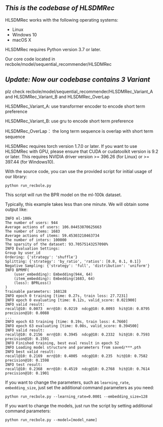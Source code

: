 ## ***This is the codebase of HLSDMRec***

HLSDMRec works with the following operating systems:

* Linux
* Windows 10
* macOS X

HLSDMRec requires Python version 3.7 or later.

Our core code located in recbole/model/sequential_recommender/HLSDMRec
## ***Update: Now our codebase contains 3 Variant***

plz check recbole/model/sequential_recommender/HLSDMRec_Variant_A and HLSDMRec_Variant_B and HLSDMRec_OverLap

HLSDMRec_Variant_A: use transformer encoder to encode short term preference

HLSDMRec_Variant_B: use gru to encode short term preference

HLSDMRec_OverLap： the long term sequence is overlap with short term sequence



HLSDMRec requires torch version 1.7.0 or later. If you want to use HLSDMRec with GPU, please ensure that CUDA or cudatoolkit version is 9.2 or later. This requires NVIDIA driver version >= 396.26 (for Linux) or >= 397.44 (for Windows10).

With the source code, you can use the provided script for initial usage of our library:

```shell
python run_recbole.py
```

This script will run the BPR model on the ml-100k dataset.

Typically, this example takes less than one minute. We will obtain some output like:

```
INFO ml-100k
The number of users: 944
Average actions of users: 106.04453870625663
The number of items: 1683
Average actions of items: 59.45303210463734
The number of inters: 100000
The sparsity of the dataset: 93.70575143257098%
INFO Evaluation Settings:
Group by user_id
Ordering: {'strategy': 'shuffle'}
Splitting: {'strategy': 'by_ratio', 'ratios': [0.8, 0.1, 0.1]}
Negative Sampling: {'strategy': 'full', 'distribution': 'uniform'}
INFO BPRMF(
    (user_embedding): Embedding(944, 64)
    (item_embedding): Embedding(1683, 64)
    (loss): BPRLoss()
)
Trainable parameters: 168128
INFO epoch 0 training [time: 0.27s, train loss: 27.7231]
INFO epoch 0 evaluating [time: 0.12s, valid_score: 0.021900]
INFO valid result:
recall@10: 0.0073  mrr@10: 0.0219  ndcg@10: 0.0093  hit@10: 0.0795  precision@10: 0.0088
...
INFO epoch 63 training [time: 0.19s, train loss: 4.7660]
INFO epoch 63 evaluating [time: 0.08s, valid_score: 0.394500]
INFO valid result:
recall@10: 0.2156  mrr@10: 0.3945  ndcg@10: 0.2332  hit@10: 0.7593  precision@10: 0.1591
INFO Finished training, best eval result in epoch 52
INFO Loading model structure and parameters from saved/***.pth
INFO best valid result:
recall@10: 0.2169  mrr@10: 0.4005  ndcg@10: 0.235  hit@10: 0.7582  precision@10: 0.1598
INFO test result:
recall@10: 0.2368  mrr@10: 0.4519  ndcg@10: 0.2768  hit@10: 0.7614  precision@10: 0.1901
```

If you want to change the parameters, such as `learning_rate`, `embedding_size`, just set the additional command parameters as you need:

```shell
python run_recbole.py --learning_rate=0.0001 --embedding_size=128
```

If you want to change the models, just run the script by setting additional command parameters:

```shell
python run_recbole.py --model=[model_name]
```



